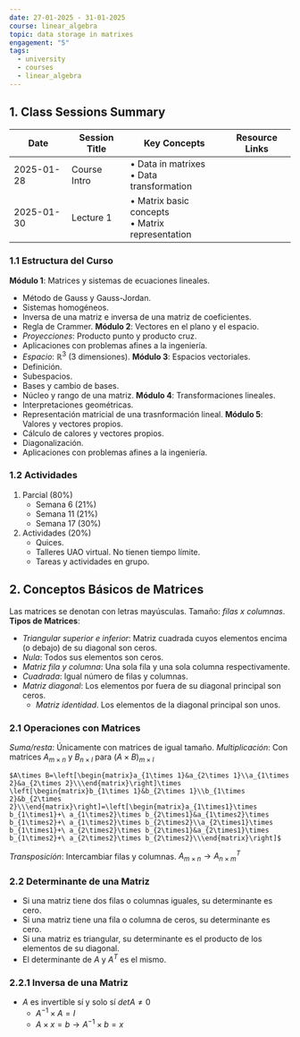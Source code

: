 ```yaml
---
date: 27-01-2025 - 31-01-2025
course: linear_algebra
topic: data storage in matrixes
engagement: "5"
tags:
  - university
  - courses
  - linear_algebra
---
```

## 1. Class Sessions Summary

| Date       | Session Title | Key Concepts                                       | Resource Links |
| ---------- | ------------- | -------------------------------------------------- | -------------- |
| 2025-01-28 | Course Intro  | • Data in matrixes<br>• Data transformation        |                |
| 2025-01-30 | Lecture 1     | • Matrix basic concepts<br>• Matrix representation |                |

### 1.1 Estructura del Curso
**Módulo 1**: Matrices y sistemas de ecuaciones lineales.
- Método de Gauss y Gauss-Jordan.
- Sistemas homogéneos.
- Inversa de una matriz e inversa de una matriz de coeficientes.
- Regla de Crammer.
**Módulo 2**: Vectores en el plano y el espacio.
- *Proyecciones*: Producto punto y producto cruz.
- Aplicaciones con problemas afines a la ingeniería.
- *Espacio*: $\mathbb{R}^3$ (3 dimensiones).
**Módulo 3**: Espacios vectoriales.
- Definición.
- Subespacios.
- Bases y cambio de bases.
- Núcleo y rango de una matriz.
**Módulo 4**: Transformaciones lineales.
- Interpretaciones geométricas.
- Representación matricial de una trasnformación lineal.
**Módulo 5**: Valores y vectores propios.
- Cálculo de calores y vectores propios.
- Diagonalización.
- Aplicaciones con problemas afines a la ingeniería.
### 1.2 Actividades
1. Parcial (80%)
	- Semana 6 (21%)
	- Semana 11 (21%)
	- Semana 17 (30%)
2. Actividades (20%)
	- Quices.
	- Talleres UAO virtual. No tienen tiempo límite.
	- Tareas y actividades en grupo.
## 2. Conceptos Básicos de Matrices
Las matrices se denotan con letras mayúsculas. Tamaño: _filas x columnas_.
**Tipos de Matrices**:
- *Triangular superior e inferior*: Matriz cuadrada cuyos elementos encima (o debajo) de su diagonal son ceros.
- *Nula*: Todos sus elementos son ceros.
- *Matriz fila y columna*: Una sola fila y una sola columna respectivamente.
- *Cuadrada*: Igual número de filas y columnas.
- *Matriz diagonal*: Los elementos por fuera de su diagonal principal son ceros.
	- *Matriz identidad*. Los elementos de la diagonal principal son unos.
### 2.1 Operaciones con Matrices
*Suma/resta*: Únicamente con matrices de igual tamaño.
*Multiplicación*: Con matrices $A_{m\times n}$ y $B_{n\times l}$ para $(A\times B)_{m\times l}$
	
	$A\times B=\left[\begin{matrix}a_{1\times 1}&a_{2\times 1}\\a_{1\times 2}&a_{2\times 2}\\\end{matrix}\right]\times \left[\begin{matrix}b_{1\times 1}&b_{2\times 1}\\b_{1\times 2}&b_{2\times 2}\\\end{matrix}\right]=\left[\begin{matrix}a_{1\times1}\times b_{1\times1}+\ a_{1\times2}\times b_{2\times1}&a_{1\times2}\times b_{1\times2}+\ a_{1\times2}\times b_{2\times2}\\a_{2\times1}\times b_{1\times1}+\ a_{2\times2}\times b_{2\times1}&a_{2\times1}\times b_{1\times2}+\ a_{2\times2}\times b_{2\times2}\\\end{matrix}\right]$

*Transposición*: Intercambiar filas y columnas. $A_{m\times n}\rightarrow A^T_{n\times m}$

### 2.2 Determinante de una Matriz
- Si una matriz tiene dos filas o columnas iguales, su determinante es cero.
- Si una matriz tiene una fila o columna de ceros, su determinante es cero.
- Si una matriz es triangular, su determinante es el producto de los elementos de su diagonal.
- El determinante de $A$ y $A^T$ es el mismo.
### 2.2.1 Inversa de una Matriz
- $A$ es invertible sí y solo sí $det{A}\neq0$  
	- $A^{-1}\times A = I$  
	- $A\times x = b\rightarrow A^{-1}\times b = x$